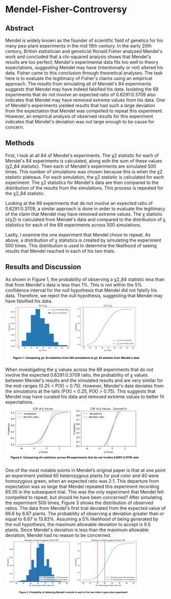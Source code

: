 # Mendel-Fisher-Controversy
## Abstract
Mendel is widely known as the founder of scientific field of genetics for his many pea-plant experiments in the mid 19th century. In the early 20th century, British statistician and geneticist Ronald Fisher analyzed Mendel's work and concluded that a chi-squared analysis shows that Mendel's results are too perfect; Mendel's experimental data fits too well to theory expectations, suggesting Mendel may have (intentionally or not) altered his data. Fisher came to this conclusion through theoretical analyses. The task here is to evaluate the legitimacy of Fisher's claims using an empirical approach. The results from simulating all of Mendel's 84 experiments suggests that Mendel may have indeed falsified his data. Isolating the 69 experiments that do not involve an expected ratio of 0.6291:0.3709 also indicates that Mendel may have removed extreme values from his data. One of Mendel's experiments yielded results that had such a large deviation from the expectation that Mendel was compelled to repeat this experiment. However, an empirical analysis of observed results for this experiment indicates that Mendel's deviation was not large enough to be cause for concern. 

## Methods
First, I look at all 84 of Mendel's experiments. The χ2 statistic for each of Mendel's 84 experiments is calculated, along with the sum of these values (χ2_84 statistic). Then each of Mendel's experiments are simulated 500 times. This number of simulations was chosen because this is when the χ2 statistic plateaus. For each simulation, the χ2 statistic is calculated for each experiment. The χ2 statistics for Mendel's data are then compared to the distribution of the results from the simulations. This process is repeated for the χ2_84 statistic.

Looking at the 69 experiments that do not involve an expected ratio of 0.6291:0.3709, a similar approach is done in order to evaluate the legitimacy of the claim that Mendel may have removed extreme values. The χ statistic (√χ2) is calculated from Mendel's data and compared to the distribution of χ statistics for each of the 69 experiments across 500 simulations. 

Lastly, I examine the one experiment that Mendel chose to repeat. As above, a distribution of χ statistics is created by simulating the experiment 500 times. This distribution is used to determine the likelihood of seeing results that Mendel reached in each of his two trials. 

## Results and Discussion
As shown in Figure 1, the probability of observing a  χ2_84 statistic less than that from Mendel's data is less than 1%. This is not within the 5% confidence interval for the null hypothesis that Mendel did not falsify his data. Therefore, we reject the null hypothesis, suggesting that Mendel may have falsified his data.
<img src="https://github.com/shoshireich/Mendel-Fisher-Controversy/blob/master/Figures/Figure1.png" width="85%">  
  
When investigating the χ values across the 69 experiments that do not involve the expected 0.6291:0.3709 ratio, the probability of χ values between Mendel's results and the simulated results and are very similar for the mid-ranges (0.25 < P(X) < 0.75). However, Mendel's data deviates from the simulations at the tails (P(X) < 0.25, P(X) > 0.75). This suggests that Mendel may have curated his data and removed extreme values to better fit expectations.
<img src="https://github.com/shoshireich/Mendel-Fisher-Controversy/blob/master/Figures/Figure2.png" width="85%">  

One of the most notable points in Mendel’s original paper is that at one point an experiment yielded 60 heterozygous plants for pod color and 40 were homozygous green, when an expected ratio was 2:1. This departure from expectation was so large that Mendel repeated this experiment recording 65:35 in the subsequent trial. This was the only experiment that Mendel felt compelled to repeat, but should he have been concerned? After simulating the experiment 500 times, Figure 3 shows the distribution of observed ratios. The data from Mendel's first trial deviated from the expected value of 66.6 by 6.67 plants. The probability of observing a deviation greater than or equal to 6.67 is 13.83%. Assuming a 5% likelihood of being generated by the null hypothesis, the maximum allowable deviation to accept is 9.5 plants. Since Mendel's deviation is less than the maximum allowable deviation, Mendel had no reason to be concerned. 
<img src="https://github.com/shoshireich/Mendel-Fisher-Controversy/blob/master/Figures/Figure3.png" width="85%">  
